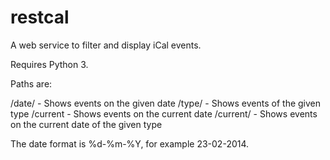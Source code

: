 restcal
=======

A web service to filter and display iCal events.

Requires Python 3. 

Paths are:

  /date/<date> - Shows events on the given date
  /type/<type> - Shows events of the given type 
  /current - Shows events on the current date
  /current/<type> - Shows events on the current date of the given type
  
The date format is %d-%m-%Y, for example 23-02-2014.
